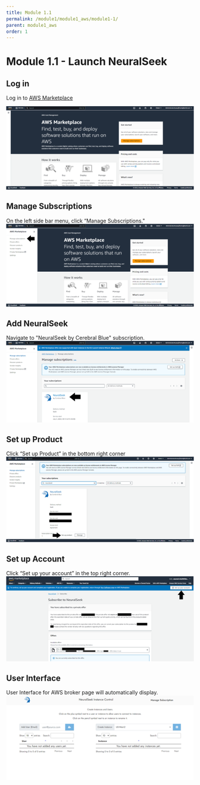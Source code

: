 ```yaml
---
title: Module 1.1
permalink: /module1/module1_aws/module1-1/
parent: module1_aws
order: 1
---
```


# Module 1.1 - Launch NeuralSeek

## Log in
Log in to [AWS Marketplace](https://aws.amazon.com/marketplace)

![image1.1.1](images/image1.1.1.png)

## Manage Subscriptions
On the left side bar menu, click “Manage Subscriptions."
![image1.1.2](images/image1.1.2.png)

## Add NeuralSeek
Navigate to "NeuralSeek by Cerebral Blue" subscription.
![image1.1.3](images/image1.1.3.png)

## Set up Product
Click “Set up Product” in the bottom right corner
![image1.1.4](images/image1.1.4.png)

## Set up Account
Click “Set up your account” in the top right corner.
![image1.1.5](images/image1.1.5.png)

## User Interface 
User Interface for AWS broker page will automatically display.
![image1.1.6](images/image1.1.6.png)
